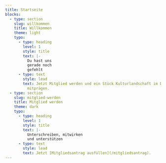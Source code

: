 ```yaml
---
title: Startseite
blocks:
  - type: section
    slug: willkommen
    title: Willkommen
    theme: light
    typo:
      - type: heading
        level: 1
        style: title
        text: |-
          Du hast uns
          gerade noch
          gefehlt
      - type: text
        style: lead
        text: Jetzt Mitglied werden und ein Stück Kulturlandschaft im Dresdner Westen
          mitprägen.
  - type: section
    slug: mitglied-werden
    title: Mitglied werden
    theme: dark
    typo:
      - type: heading
        level: 1
        style: title
        text: |-
          Unterschreiben, mitwirken
          und unterstützen
      - type: text
        style: lead
        text: Jetzt [Mitgliedsantrag ausfüllen](/mitgliedsantrag).
---
```

